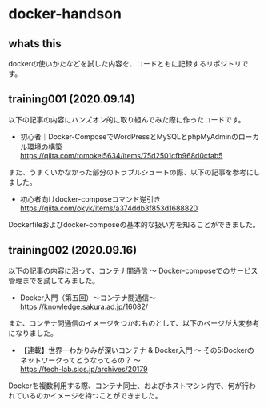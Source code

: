 # docker-handson

## whats this
dockerの使いかたなどを試した内容を、コードともに記録するリポジトリです。

## training001 (2020.09.14)
以下の記事の内容にハンズオン的に取り組んでみた際に作ったコードです。  
- 初心者｜Docker-ComposeでWordPressとMySQLとphpMyAdminのローカル環境の構築  
https://qiita.com/tomokei5634/items/75d2501cfb968d0cfab5

また、うまくいかなかった部分のトラブルシュートの際、以下の記事を参考にしました。
- 初心者向けdocker-composeコマンド逆引き  
https://qiita.com/okyk/items/a374ddb3f853d1688820

Dockerfileおよびdocker-composeの基本的な扱い方を知ることができました。

## training002 (2020.09.16)
以下の記事の内容に沿って、コンテナ間通信 ～ Docker-composeでのサービス管理までを試してみました。
- Docker入門（第五回）〜コンテナ間通信〜  
  https://knowledge.sakura.ad.jp/16082/

また、コンテナ間通信のイメージをつかむものとして、以下のページが大変参考になりました。  
- 【連載】世界一わかりみが深いコンテナ & Docker入門 〜 その5:Dockerのネットワークってどうなってるの？ 〜  
  https://tech-lab.sios.jp/archives/20179

Dockerを複数利用する際、コンテナ同士、およびホストマシン内で、何が行われているのかイメージを持つことができました。
